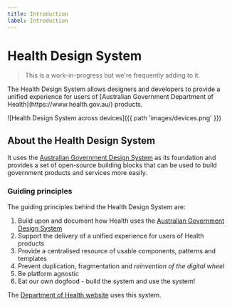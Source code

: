 ```yaml
---
title: Introduction
label: Introduction
---
```

# Health Design System

> This is a work-in-progress but we're frequently adding to it.

<p class="highlight">The Health Design System allows designers and developers to provide a unified experience for users of [Australian Government Department of Health](https://www.health.gov.au/) products.</p>

![Health Design System across devices]({{ path 'images/devices.png' }})

## About the Health Design System

It uses the [Australian Government Design System](https://designsystem.gov.au/) as its foundation and provides a set of open-source building blocks that can be used to build government products and services more easily.

### Guiding principles
The guiding principles behind the Health Design System are:

  1. Build upon and document how Health uses the [Australian Government Design System](https://designsystem.gov.au/)
  2. Support the delivery of a unified experience for users of Health products
  3. Provide a centralised resource of usable components, patterns and templates
  4. Prevent duplication, fragmentation and *reinvention of the digital wheel*
  5. Be platform agnostic
  6. Eat our own dogfood - build the system and use the system!
   
The [Department of Health website](https://www.health.gov.au/) uses this system.


